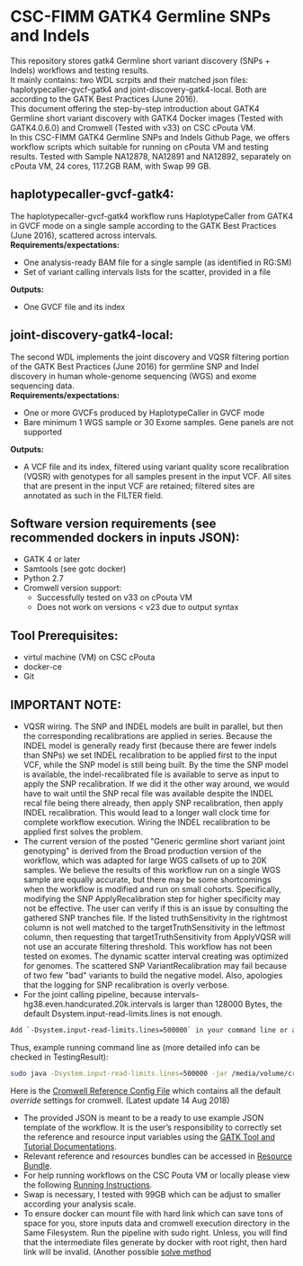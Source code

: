# CSC-FIMM GATK4 Germline SNPs and Indels
This repository stores gatk4 Germline short variant discovery (SNPs + Indels) workflows and testing results.   
It mainly contains: two WDL scrpits and their matched json files: haplotypecaller-gvcf-gatk4 and joint-discovery-gatk4-local. Both are according to the GATK Best Practices (June 2016).   
This document offering the step-by-step introduction about GATK4 Germline short variant discovery with GATK4 Docker images (Tested with GATK4.0.6.0) and Cromwell (Tested with v33) on CSC cPouta VM.  
In this CSC-FIMM GATK4 Germline SNPs and Indels Github Page, we offers workflow scripts which suitable for running on cPouta VM and testing results. Tested with Sample NA12878, NA12891 and NA12892, separately on cPouta VM, 24 cores, 117.2GB RAM, with Swap 99 GB.   
## **haplotypecaller-gvcf-gatk4:**
The haplotypecaller-gvcf-gatk4 workflow runs HaplotypeCaller from GATK4 in GVCF mode on a single sample according to the GATK Best Practices (June 2016), scattered across intervals.  
**Requirements/expectations:**  
  * One analysis-ready BAM file for a single sample (as identified in RG:SM)
  * Set of variant calling intervals lists for the scatter, provided in a file

**Outputs:**
  * One GVCF file and its index  

## **joint-discovery-gatk4-local:**
The second WDL implements the joint discovery and VQSR filtering portion of the GATK Best Practices (June 2016) for germline SNP and Indel discovery in human whole-genome sequencing (WGS) and exome sequencing data.   
**Requirements/expectations:**
  * One or more GVCFs produced by HaplotypeCaller in GVCF mode
  * Bare minimum 1 WGS sample or 30 Exome samples. Gene panels are not supported  

**Outputs:**
  * A VCF file and its index, filtered using variant quality score recalibration (VQSR) with genotypes for all samples present in the input VCF. All sites that are present in the input VCF are retained; filtered sites are annotated as such in the FILTER field.   

## **Software version requirements (see recommended dockers in inputs JSON):**
  * GATK 4 or later
  * Samtools (see gotc docker)
  * Python 2.7
  * Cromwell version support:
    * Successfully tested on v33 on cPouta VM
    * Does not work on versions < v23 due to output syntax  

## **Tool Prerequisites:**
  * virtul machine (VM) on CSC cPouta
  * docker-ce
  * Git

## **IMPORTANT NOTE:**
  * VQSR wiring. The SNP and INDEL models are built in parallel, but then the corresponding recalibrations are applied in series. Because the INDEL model is generally ready first (because there are fewer indels than SNPs) we set INDEL recalibration to be applied first to the input VCF, while the SNP model is still being built. By the time the SNP model is available, the indel-recalibrated file is available to serve as input to apply the SNP recalibration. If we did it the other way around, we would have to wait until the SNP recal file was available despite the INDEL recal file being there already, then apply SNP recalibration, then apply INDEL recalibration. This would lead to a longer wall clock time for complete workflow execution. Wiring the INDEL recalibration to be applied first solves the problem.
  * The current version of the posted "Generic germline short variant joint genotyping" is derived from the Broad production version of the workflow, which was adapted for large WGS callsets of up to 20K samples. We believe the results of this workflow run on a single WGS sample are equally accurate, but there may be some shortcomings when the workflow is modified and run on small cohorts. Specifically, modifying the SNP ApplyRecalibration step for higher specificity may not be effective. The user can verify if this is an issue by consulting the gathered SNP tranches file. If the listed truthSensitivity in the rightmost column is not well matched to the targetTruthSensitivity in the leftmost column, then requesting that targetTruthSensitivity from ApplyVQSR will not use an accurate filtering threshold. This workflow has not been tested on exomes. The dynamic scatter interval creating was optimized for genomes. The scattered SNP VariantRecalibration may fail because of two few "bad" variants to build the negative model. Also, apologies that the logging for SNP recalibration is overly verbose.
  * For the joint calling pipeline, because intervals-hg38.even.handcurated.20k.intervals is larger than 128000 Bytes, the default Dsystem.input-read-limits.lines is not enough.   
  ```bash
  Add `-Dsystem.input-read-limits.lines=500000` in your command line or add it in your config file. 
  ```
  Thus, example running command line as (more detailed info can be checked in TestingResult):
  ```bash
  sudo java -Dsystem.input-read-limits.lines=500000 -jar /media/volume/cromwell-33.1.jar run /media/volume/g-snps-indels/joint-discovery-gatk4-local.wdl -i /media/volume/g-snps-indels/joint-discovery-gatk4-local.hg38.wgs.inputs.json
  ```
  Here is the [Cromwell Reference Config File](https://github.com/broadinstitute/cromwell/blob/0ad9cb61f90276e3576f6ba135cab65c02f09a9e/core/src/main/resources/reference.conf#L157) which contains all the default _override_ settings for cromwell. (Latest update 14 Aug 2018)
  * The provided JSON is meant to be a ready to use example JSON template of the workflow. It is the user’s responsibility to correctly set the reference and resource input variables using the [GATK Tool and Tutorial Documentations](https://software.broadinstitute.org/gatk/documentation/).
  * Relevant reference and resources bundles can be accessed in [Resource Bundle](https://software.broadinstitute.org/gatk/download/bundle).
  * For help running workflows on the CSC Pouta VM or locally please view the following [Running Instructions](https://github.com/github-fish/csc-fimm-workflow/tree/master/cf-seq-format-conversion).
  * Swap is necessary, I tested with 99GB which can be adjust to smaller according your analysis scale.
  * To ensure docker can mount file with hard link which can save tons of space for you, store inputs data and cromwell execution directory in the Same Filesystem. Run the pipeline with sudo right. Unless, you will find that the intermediate files generate by docker with root right, then hard link will be invalid.
(Another possible [solve method](https://gatkforums.broadinstitute.org/wdl/discussion/9477/localization-via-hard-link-has-failed)
